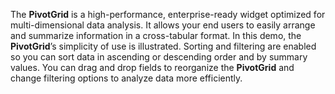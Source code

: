 The **PivotGrid** is&nbsp;a&nbsp;high-performance, enterprise-ready widget optimized for multi-dimensional data analysis. It&nbsp;allows your end users to&nbsp;easily arrange and summarize information in&nbsp;a&nbsp;cross-tabular format. In&nbsp;this demo, the **PivotGrid**&rsquo;s simplicity of&nbsp;use is&nbsp;illustrated. Sorting and filtering are enabled so&nbsp;you can sort data in&nbsp;ascending or&nbsp;descending order and by&nbsp;summary values. You can drag and drop fields to&nbsp;reorganize the **PivotGrid** and change filtering options to&nbsp;analyze data more efficiently.
